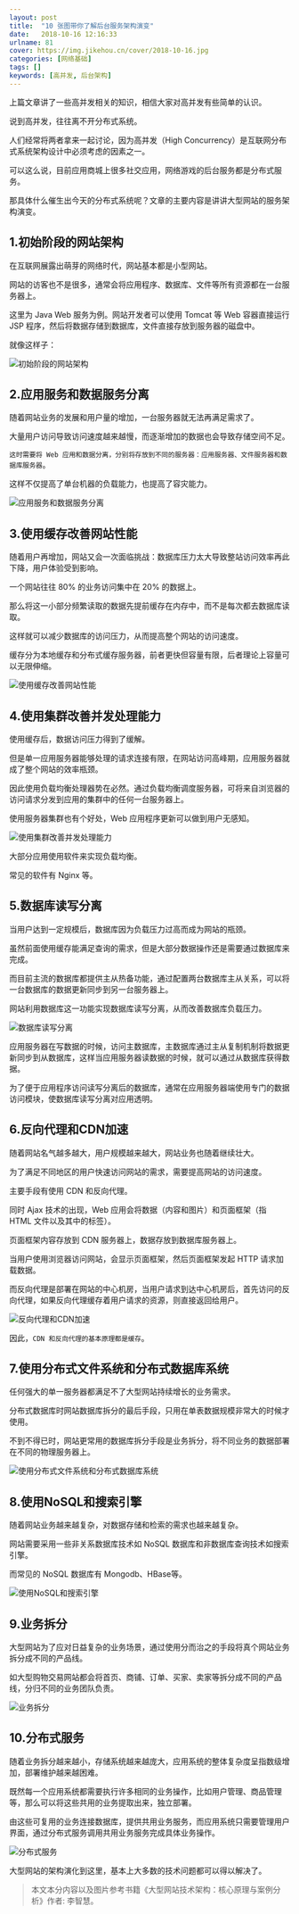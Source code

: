 ```yaml
---
layout: post
title:  "10 张图带你了解后台服务架构演变"
date:   2018-10-16 12:16:33
urlname: 81
cover: https://img.jikehou.cn/cover/2018-10-16.jpg
categories: [网络基础]
tags: []
keywords: [高并发, 后台架构]
---
```

上篇文章讲了一些高并发相关的知识，相信大家对高并发有些简单的认识。

说到高并发，往往离不开分布式系统。

人们经常将两者拿来一起讨论，因为高并发（High Concurrency）是互联网分布式系统架构设计中必须考虑的因素之一。

可以这么说，目前应用商城上很多社交应用，网络游戏的后台服务都是分布式服务。

那具体什么催生出今天的分布式系统呢？文章的主要内容是讲讲大型网站的服务架构演变。
<!-- more -->
## 1.初始阶段的网站架构
在互联网展露出萌芽的网络时代，网站基本都是小型网站。

网站的访客也不是很多，通常会将应用程序、数据库、文件等所有资源都在一台服务器上。

这里为 Java Web 服务为例。网站开发者可以使用 Tomcat 等 Web 容器直接运行 JSP 程序，然后将数据存储到数据库，文件直接存放到服务器的磁盘中。

就像这样子：

![初始阶段的网站架构](https://img.jikehou.cn/img/114_1.jpg)

## 2.应用服务和数据服务分离
随着网站业务的发展和用户量的增加，一台服务器就无法再满足需求了。

大量用户访问导致访问速度越来越慢，而逐渐增加的数据也会导致存储空间不足。

`这时需要将 Web 应用和数据分离，分别将存放到不同的服务器：应用服务器、文件服务器和数据库服务器`。

这样不仅提高了单台机器的负载能力，也提高了容灾能力。

![应用服务和数据服务分离](https://img.jikehou.cn/img/114_2.jpg)

## 3.使用缓存改善网站性能

随着用户再增加，网站又会一次面临挑战：数据库压力太大导致整站访问效率再此下降，用户体验受到影响。

一个网站往往 80% 的业务访问集中在 20% 的数据上。

那么将这一小部分频繁读取的数据先提前缓存在内存中，而不是每次都去数据库读取。

这样就可以减少数据库的访问压力，从而提高整个网站的访问速度。

缓存分为本地缓存和分布式缓存服务器，前者更快但容量有限，后者理论上容量可以无限伸缩。

![使用缓存改善网站性能](https://img.jikehou.cn/img/114_3.jpg)

## 4.使用集群改善并发处理能力
使用缓存后，数据访问压力得到了缓解。

但是单一应用服务器能够处理的请求连接有限，在网站访问高峰期，应用服务器就成了整个网站的效率瓶颈。

因此使用负载均衡处理器势在必然。通过负载均衡调度服务器，可将来自浏览器的访问请求分发到应用的集群中的任何一台服务器上。

使用服务器集群也有个好处，Web 应用程序更新可以做到用户无感知。

![使用集群改善并发处理能力](https://img.jikehou.cn/img/114_4.jpg)

大部分应用使用软件来实现负载均衡。

常见的软件有 Nginx 等。

## 5.数据库读写分离
当用户达到一定规模后，数据库因为负载压力过高而成为网站的瓶颈。

虽然前面使用缓存能满足查询的需求，但是大部分数据操作还是需要通过数据库来完成。

而目前主流的数据库都提供主从热备功能，通过配置两台数据库主从关系，可以将一台数据库的数据更新同步到另一台服务器上。

网站利用数据库这一功能实现数据库读写分离，从而改善数据库负载压力。

![数据库读写分离](https://img.jikehou.cn/img/114_5.jpg)

应用服务器在写数据的时候，访问主数据库，主数据库通过主从复制机制将数据更新同步到从数据库，这样当应用服务器读数据的时候，就可以通过从数据库获得数据。

为了便于应用程序访问读写分离后的数据库，通常在应用服务器端使用专门的数据访问模块，使数据库读写分离对应用透明。

## 6.反向代理和CDN加速
随着网站名气越多越大，用户规模越来越大，网站业务也随着继续壮大。

为了满足不同地区的用户快速访问网站的需求，需要提高网站的访问速度。

主要手段有使用 CDN 和反向代理。

同时 Ajax 技术的出现，Web 应用会将数据（内容和图片）和页面框架（指 HTML 文件以及其中的标签）。

页面框架内容存放到 CDN 服务器上，数据存放到数据库服务器上。

当用户使用浏览器访问网站，会显示页面框架，然后页面框架发起 HTTP 请求加载数据。

而反向代理是部署在网站的中心机房，当用户请求到达中心机房后，首先访问的反向代理，如果反向代理缓存着用户请求的资源，则直接返回给用户。

![反向代理和CDN加速](https://img.jikehou.cn/img/114_6.jpg)

因此，`CDN 和反向代理的基本原理都是缓存`。


## 7.使用分布式文件系统和分布式数据库系统
任何强大的单一服务器都满足不了大型网站持续增长的业务需求。

分布式数据库时网站数据库拆分的最后手段，只用在单表数据规模非常大的时候才使用。

不到不得已时，网站更常用的数据库拆分手段是业务拆分，将不同业务的数据部署在不同的物理服务器上。

![使用分布式文件系统和分布式数据库系统](https://img.jikehou.cn/img/114_7.jpg)

## 8.使用NoSQL和搜索引擎
随着网站业务越来越复杂，对数据存储和检索的需求也越来越复杂。

网站需要采用一些非关系数据库技术如 NoSQL 数据库和非数据库查询技术如搜索引擎。

而常见的 NoSQL 数据库有 Mongodb、HBase等。

![使用NoSQL和搜索引擎](https://img.jikehou.cn/img/114_8.jpg)


## 9.业务拆分
大型网站为了应对日益复杂的业务场景，通过使用分而治之的手段将真个网站业务拆分成不同的产品线。

如大型购物交易网站都会将首页、商铺、订单、买家、卖家等拆分成不同的产品线，分归不同的业务团队负责。

![业务拆分](https://img.jikehou.cn/img/114_9.jpg)


## 10.分布式服务
随着业务拆分越来越小，存储系统越来越庞大，应用系统的整体复杂度呈指数级增加，部署维护越来越困难。

既然每一个应用系统都需要执行许多相同的业务操作，比如用户管理、商品管理等，那么可以将这些共用的业务提取出来，独立部署。

由这些可复用的业务连接数据库，提供共用业务服务，而应用系统只需要管理用户界面，通过分布式服务调用共用业务服务完成具体业务操作。

![分布式服务](https://img.jikehou.cn/img/114_10.jpg)

大型网站的架构演化到这里，基本上大多数的技术问题都可以得以解决了。

> 本文本分内容以及图片参考书籍《大型网站技术架构：核心原理与案例分析》作者: 李智慧。
